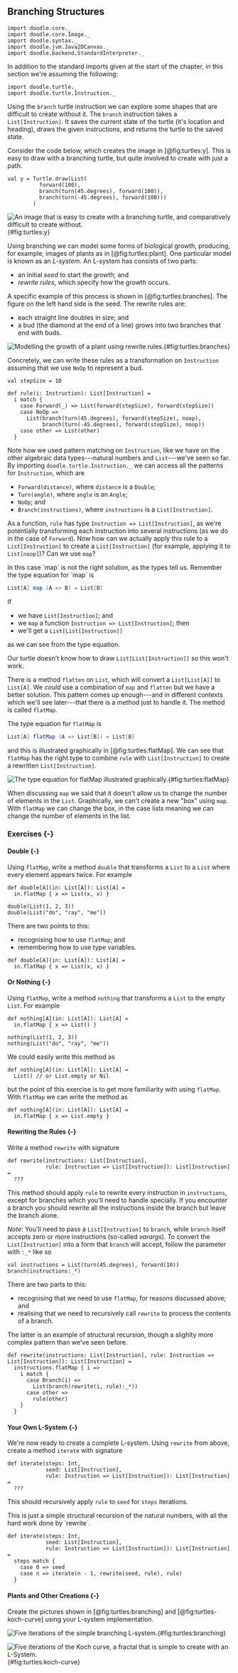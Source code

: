## Branching Structures

```tut:invisible
import doodle.core._
import doodle.core.Image._
import doodle.syntax._
import doodle.jvm.Java2DCanvas._
import doodle.backend.StandardInterpreter._
```

<div class="callout callout-info">
In addition to the standard imports given at the start of the chapter, in this section we're assuming the following:

```tut:silent
import doodle.turtle._
import doodle.turtle.Instruction._
```
</div>

Using the `branch` turtle instruction we can explore some shapes that are difficult to create without it. The `branch` instruction takes a `List[Instruction]`. It saves the current state of the turtle (it's location and heading), draws the given instructions, and returns the turtle to the saved state.

Consider the code below, which creates the image in [@fig:turtles:y]. This is easy to draw with a branching turtle, but quite involved to create with just a path.

```tut:book
val y = Turtle.draw(List(
          forward(100),
          branch(turn(45.degrees), forward(100)),
          branch(turn(-45.degrees), forward(100)))
        )
```

![An image that is easy to create with a branching turtle, and comparatively difficult to create without.](src/pages/turtles/y.pdf+svg){#fig:turtles:y}

Using branching we can model some forms of biological growth, producing, for example, images of plants as in [@fig:turtles:plant]. One particular model is known as an *L-system*. An L-system has consists of two parts:

- an initial *seed* to start the growth; and
- *rewrite rules*, which specify how the growth occurs.

A specific example of this process is shown in [@fig:turtles:branches]. The figure on the left hand side is the seed. The rewrite rules are:

- each straight line doubles in size; and
- a bud (the diamond at the end of a line) grows into two branches that end with buds.

![Modelling the growth of a plant using rewrite rules.](src/pages/turtles/branches.pdf+svg){#fig:turtles:branches}

Concretely, we can write these rules as a transformation on `Instruction` assuming that we use `NoOp` to represent a bud.

```tut:book
val stepSize = 10

def rule(i: Instruction): List[Instruction] =
  i match {
    case Forward(_) => List(forward(stepSize), forward(stepSize))
    case NoOp => 
      List(branch(turn(45.degrees), forward(stepSize), noop), 
           branch(turn(-45.degrees), forward(stepSize), noop))
    case other => List(other)
  }
```

Note how we used pattern matching on `Instruction`, like we have on the other algebraic data types---natural numbers and `List`---we've seen so far. By importing `doodle.turtle.Instruction._` we can access all the patterns for `Instruction`, which are

- `Forward(distance)`, where `distance` is a `Double`;
- `Turn(angle)`, where `angle` is an `Angle`;
- `NoOp`; and
- `Branch(instructions)`, where `instructions` is a `List[Instruction]`.

As a function, `rule` has type `Instruction => List[Instruction]`, as we're potentially transforming each instruction into several instructions (as we do in the case of `Forward`). Now how can we actually apply this rule to a `List[Instruction]` to create a `List[Instruction]` (for example, applying it to `List[noop]`)? Can we use `map`?

<div class="solution">
In this case `map` is not the right solution, as the types tell us. Remember the type equation for `map` is

```scala
List[A] map (A => B) = List[B]
```

If
- we have `List[Instruction]`; and
- we `map` a function `Instruction => List[Instruction]`; then
- we'll get a `List[List[Instruction]]`

as we can see from the type equation.

Our turtle doesn't know how to draw `List[List[Instruction]]` so this won't work.
</div>

There is a method `flatten` on `List`, which will convert a `List[List[A]]` to `List[A]`. We *could* use a combination of `map` and `flatten` but we have a better solution. This pattern comes up enough---and in different contexts which we'll see later---that there is a method just to handle it. The method is called `flatMap`.

The type equation for `flatMap` is

```scala
List[A] flatMap (A => List[B]) = List[B]
```

and this is illustrated graphically in [@fig:turtles:flatMap]. We can see that `flatMap` has the right type to combine `rule` with `List[Instruction]` to create a rewritten `List[Instruction]`.

![The type equation for flatMap illustrated 
graphically.](src/pages/turtles/flatMap.pdf+svg){#fig:turtles:flatMap}

When discussing `map` we said that it doesn't allow us to change the number of elements in the `List`. Graphically, we can't create a new "box" using `map`. With `flatMap` we can change the box, in the case lists meaning we can change the number of elements in the list.


### Exercises {-}

#### Double {-}

Using `flatMap`, write a method `double` that transforms a `List` to a `List` where every element appears twice. For example

```tut:invisible
def double[A](in: List[A]): List[A] =
  in.flatMap { x => List(x, x) }
```

```tut:book
double(List(1, 2, 3))
double(List("do", "ray", "me"))
```

<div class="solution">
There are two points to this:

- recognising how to use `flatMap`; and
- remembering how to use type variables.

```tut:silent:book
def double[A](in: List[A]): List[A] =
  in.flatMap { x => List(x, x) }
```
</div>


#### Or Nothing {-}

Using `flatMap`, write a method `nothing` that transforms a `List` to the empty `List`. For example

```tut:invisible
def nothing[A](in: List[A]): List[A] =
  in.flatMap { x => List() }
```

```tut:book
nothing(List(1, 2, 3))
nothing(List("do", "ray", "me"))
```

<div class="solution">
We could easily write this method as

```tut:silent:book
def nothing[A](in: List[A]): List[A] =
  List() // or List.empty or Nil
```

but the point of this exercise is to get more familiarity with using `flatMap`. With `flatMap` we can write the method as 

```tut:silent:book
def nothing[A](in: List[A]): List[A] =
  in.flatMap { x => List.empty }
```
</div>


#### Rewriting the Rules {-}

Write a method `rewrite` with signature

```tut:silent:book
def rewrite(instructions: List[Instruction], 
            rule: Instruction => List[Instruction]): List[Instruction] =
  ???
```

This method should apply `rule` to rewrite every instruction in `instructions`, except for branches which you'll need to handle specially. If you encounter a branch you should rewrite all the instructions inside the branch but leave the branch alone.

*Note*: You'll need to pass a `List[Instruction]` to `branch`, while `branch` itself accepts zero or more instructions (so-called *varargs*). To convert the `List[Instruction]` into a form that `branch` will accept, follow the parameter with `:_*` like so

```tut:book
val instructions = List(turn(45.degrees), forward(10))
branch(instructions:_*)
```

<div class="solution">
There are two parts to this:

- recognising that we need to use `flatMap`, for reasons discussed above; and
- realising that we need to recursively call `rewrite` to process the contents of a branch.

The latter is an example of structural recursion, though a slighlty more complex pattern than we've seen before.

```tut:silent:book
def rewrite(instructions: List[Instruction], rule: Instruction => List[Instruction]): List[Instruction] =
  instructions.flatMap { i =>
    i match {
      case Branch(i) =>
        List(branch(rewrite(i, rule):_*))
      case other =>
        rule(other)
    }
  }
```
</div>
 
#### Your Own L-System {-}

We're now ready to create a complete L-system. Using `rewrite` from above, create a method `iterate` with signature

```tut:book
def iterate(steps: Int,
            seed: List[Instruction], 
            rule: Instruction => List[Instruction]): List[Instruction] =
  ???
```

This should recursively apply `rule` to `seed` for `steps` iterations. 

<div class="solution">
This is just a simple structural recursion of the natural numbers, with all the hard work done by `rewrite`.

```tut:silent:book
def iterate(steps: Int, 
            seed: List[Instruction], 
            rule: Instruction => List[Instruction]): List[Instruction] =
  steps match {
    case 0 => seed
    case n => iterate(n - 1, rewrite(seed, rule), rule)
  }
```
</div>


#### Plants and Other Creations {-}

Create the pictures shown in [@fig:turtles:branching] and [@fig:turtles-koch-curve] using your L-system implementation.

![Five iterations of the simple branching L-system.](src/pages/turtles/branching.pdf+svg){#fig:turtles:branching}

![Five iterations of the Koch curve, a fractal that is simple to create with an L-System.](src/pages/turtles/koch-curve.pdf+svg){#fig:turtles:koch-curve}
